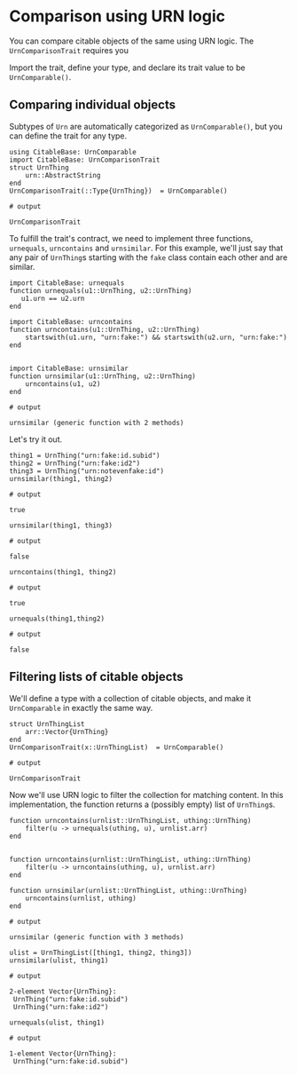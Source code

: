 # Comparison using URN logic

You can compare citable objects of the same using URN logic.  The `UrnComparisonTrait` requires you 


Import the trait, define your type, and declare its trait value to be `UrnComparable()`.


## Comparing individual objects


Subtypes of `Urn` are automatically categorized as `UrnComparable()`, but you can define the trait for any type.


```jldoctest citable
using CitableBase: UrnComparable
import CitableBase: UrnComparisonTrait
struct UrnThing
    urn::AbstractString
end
UrnComparisonTrait(::Type{UrnThing})  = UrnComparable()

# output

UrnComparisonTrait
```

To fulfill the trait's contract, we need to implement three functions, `urnequals`, `urncontains` and `urnsimilar`.  For this example, we'll just say that any pair of `UrnThing`s starting with the `fake` class contain each other and are similar.

```jldoctest citable
import CitableBase: urnequals
function urnequals(u1::UrnThing, u2::UrnThing)
   u1.urn == u2.urn
end

import CitableBase: urncontains
function urncontains(u1::UrnThing, u2::UrnThing)
    startswith(u1.urn, "urn:fake:") && startswith(u2.urn, "urn:fake:")
end


import CitableBase: urnsimilar
function urnsimilar(u1::UrnThing, u2::UrnThing)
    urncontains(u1, u2)
end

# output

urnsimilar (generic function with 2 methods)
```

Let's try it out.


```jldoctest citable
thing1 = UrnThing("urn:fake:id.subid")
thing2 = UrnThing("urn:fake:id2")
thing3 = UrnThing("urn:notevenfake:id")
urnsimilar(thing1, thing2)

# output

true
```

```jldoctest citable
urnsimilar(thing1, thing3)

# output

false
```

```jldoctest citable
urncontains(thing1, thing2)

# output

true
```

```jldoctest citable
urnequals(thing1,thing2)

# output

false
```
## Filtering lists of citable objects 

We'll define a type with a collection of citable objects, and make it `UrnComparable` in exactly the same way.

```jldoctest citable
struct UrnThingList
    arr::Vector{UrnThing}
end
UrnComparisonTrait(x::UrnThingList)  = UrnComparable()
 
# output

UrnComparisonTrait
```

Now we'll use URN logic to filter the collection for matching content.  In this implementation, the function returns a (possibly empty) list of `UrnThing`s.
 
```jldoctest citable
function urncontains(urnlist::UrnThingList, uthing::UrnThing)
    filter(u -> urnequals(uthing, u), urnlist.arr)
end


function urncontains(urnlist::UrnThingList, uthing::UrnThing)
    filter(u -> urncontains(uthing, u), urnlist.arr)
end

function urnsimilar(urnlist::UrnThingList, uthing::UrnThing)
    urncontains(urnlist, uthing)
end

# output

urnsimilar (generic function with 3 methods)
```


```jldoctest citable
ulist = UrnThingList([thing1, thing2, thing3])
urnsimilar(ulist, thing1)

# output

2-element Vector{UrnThing}:
 UrnThing("urn:fake:id.subid")
 UrnThing("urn:fake:id2")
```

```jldoctest citable
urnequals(ulist, thing1)

# output

1-element Vector{UrnThing}:
 UrnThing("urn:fake:id.subid")
 ```
